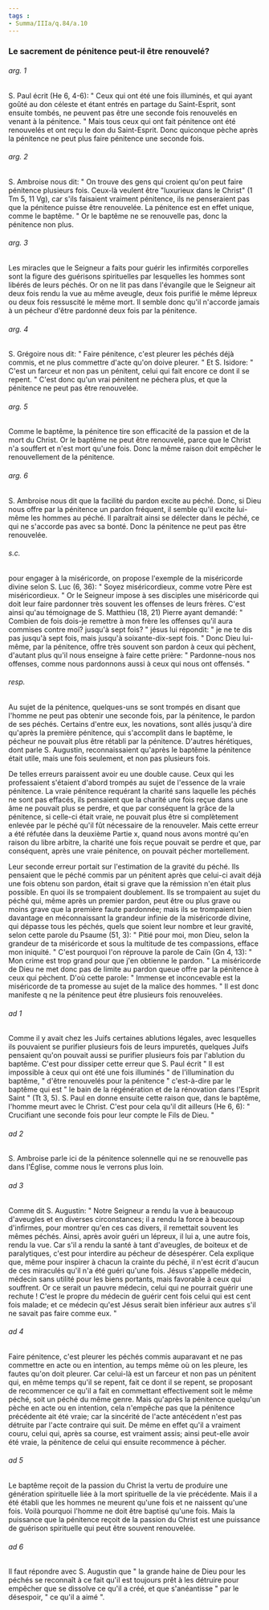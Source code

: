 ```yaml
---
tags : 
- Summa/IIIa/q.84/a.10
---
```


### Le sacrement de pénitence peut-il être renouvelé?

###### arg. 1
S. Paul écrit (He 6, 4-6): " Ceux qui ont été une fois illuminés, et qui ayant goûté au don céleste et étant entrés en partage du Saint-Esprit, sont ensuite tombés, ne peuvent pas être une seconde fois renouvelés en venant à la pénitence. " Mais tous ceux qui ont fait pénitence ont été renouvelés et ont reçu le don du Saint-Esprit. Donc quiconque pèche après la pénitence ne peut plus faire pénitence une seconde fois. 

###### arg. 2
S. Ambroise nous dit: " On trouve des gens qui croient qu'on peut faire pénitence plusieurs fois. Ceux-là veulent être "luxurieux dans le Christ" (1 Tm 5, 11 Vg), car s'ils faisaient vraiment pénitence, ils ne penseraient pas que la pénitence puisse être renouvelée. La pénitence est en effet unique, comme le baptême. " Or le baptême ne se renouvelle pas, donc la pénitence non plus. 

###### arg. 3
Les miracles que le Seigneur a faits pour guérir les infirmités corporelles sont la figure des guérisons spirituelles par lesquelles les hommes sont libérés de leurs péchés. Or on ne lit pas dans l'évangile que le Seigneur ait deux fois rendu la vue au même aveugle, deux fois purifié le même lépreux ou deux fois ressuscité le même mort. Il semble donc qu'il n'accorde jamais à un pécheur d'être pardonné deux fois par la pénitence. 

###### arg. 4
S. Grégoire nous dit: " Faire pénitence, c'est pleurer les péchés déjà commis, et ne plus commettre d'acte qu'on doive pleurer. " Et S. Isidore: " C'est un farceur et non pas un pénitent, celui qui fait encore ce dont il se repent. " C'est donc qu'un vrai pénitent ne péchera plus, et que la pénitence ne peut pas être renouvelée. 

###### arg. 5
Comme le baptême, la pénitence tire son efficacité de la passion et de la mort du Christ. Or le baptême ne peut être renouvelé, parce que le Christ n'a souffert et n'est mort qu'une fois. Donc la même raison doit empêcher le renouvellement de la pénitence. 

###### arg. 6
S. Ambroise nous dit que la facilité du pardon excite au péché. Donc, si Dieu nous offre par la pénitence un pardon fréquent, il semble qu'il excite lui-même les hommes au péché. Il paraîtrait ainsi se délecter dans le péché, ce qui ne s'accorde pas avec sa bonté. Donc la pénitence ne peut pas être renouvelée. 

###### s.c.
pour engager à la miséricorde, on propose l'exemple de la miséricorde divine selon S. Luc (6, 36): " Soyez miséricordieux, comme votre Père est miséricordieux. " Or le Seigneur impose à ses disciples une miséricorde qui doit leur faire pardonner très souvent les offenses de leurs frères. C'est ainsi qu'au témoignage de S. Matthieu (18, 21) Pierre ayant demandé: " Combien de fois dois-je remettre à mon frère les offenses qu'il aura commises contre moi? jusqu'à sept fois? " jésus lui répondit: " je ne te dis pas jusqu'à sept fois, mais jusqu'à soixante-dix-sept fois. " Donc Dieu lui-même, par la pénitence, offre très souvent son pardon à ceux qui pèchent, d'autant plus qu'il nous enseigne à faire cette prière: " Pardonne-nous nos offenses, comme nous pardonnons aussi à ceux qui nous ont offensés. " 

###### resp.
Au sujet de la pénitence, quelques-uns se sont trompés en disant que l'homme ne peut pas obtenir une seconde fois, par la pénitence, le pardon de ses péchés. Certains d'entre eux, les novations, sont allés jusqu'à dire qu'après la première pénitence, qui s'accomplit dans le baptême, le pécheur ne pouvait plus être rétabli par la pénitence. D'autres hérétiques, dont parle S. Augustin, reconnaissaient qu'après le baptême la pénitence était utile, mais une fois seulement, et non pas plusieurs fois. 

De telles erreurs paraissent avoir eu une double cause. Ceux qui les professaient s'étaient d'abord trompés au sujet de l'essence de la vraie pénitence. La vraie pénitence requérant la charité sans laquelle les péchés ne sont pas effacés, ils pensaient que la charité une fois reçue dans une âme ne pouvait plus se perdre, et que par conséquent la grâce de la pénitence, si celle-ci était vraie, ne pouvait plus être si complètement enlevée par le péché qu'il fût nécessaire de la renouveler. Mais cette erreur a été réfutée dans la deuxième Partie x, quand nous avons montré qu'en raison du libre arbitre, la charité une fois reçue pouvait se perdre et que, par conséquent, après une vraie pénitence, on pouvait pécher mortellement. 

Leur seconde erreur portait sur l'estimation de la gravité du péché. Ils pensaient que le péché commis par un pénitent après que celui-ci avait déjà une fois obtenu son pardon, était si grave que la rémission n'en était plus possible. En quoi ils se trompaient doublement. Ils se trompaient au sujet du péché qui, même après un premier pardon, peut être ou plus grave ou moins grave que la première faute pardonnée; mais ils se trompaient bien davantage en méconnaissant la grandeur infinie de la miséricorde divine, qui dépasse tous les péchés, quels que soient leur nombre et leur gravité, selon cette parole du Psaume (51, 3): " Pitié pour moi, mon Dieu, selon la grandeur de ta miséricorde et sous la multitude de tes compassions, efface mon iniquité. " C'est pourquoi l'on réprouve la parole de Caïn (Gn 4, 13): " Mon crime est trop grand pour que j'en obtienne le pardon. " La miséricorde de Dieu ne met donc pas de limite au pardon queue offre par la pénitence à ceux qui pèchent. D'où cette parole: " Immense et inconcevable est la miséricorde de ta promesse au sujet de la malice des hommes. " Il est donc manifeste q ne la pénitence peut être plusieurs fois renouvelées. 

###### ad 1
Comme il y avait chez les Juifs certaines ablutions légales, avec lesquelles ils pouvaient se purifier plusieurs fois de leurs impuretés, quelques Juifs pensaient qu'on pouvait aussi se purifier plusieurs fois par l'ablution du baptême. C'est pour dissiper cette erreur que S. Paul écrit " Il est impossible à ceux qui ont été une fois illuminés " de l'illumination du baptême, " d'être renouvelés pour la pénitence " c'est-à-dire par le baptême qui est " le bain de la régénération et de la rénovation dans l'Esprit Saint " (Tt 3, 5). S. Paul en donne ensuite cette raison que, dans le baptême, l'homme meurt avec le Christ. C'est pour cela qu'il dit ailleurs (He 6, 6): " Crucifiant une seconde fois pour leur compte le Fils de Dieu. " 

###### ad 2
S. Ambroise parle ici de la pénitence solennelle qui ne se renouvelle pas dans l'Église, comme nous le verrons plus loin. 

###### ad 3
Comme dit S. Augustin: " Notre Seigneur a rendu la vue à beaucoup d'aveugles et en diverses circonstances; il a rendu la force à beaucoup d'infirmes, pour montrer qu'en ces cas divers, il remettait souvent les mêmes péchés. Ainsi, après avoir guéri un lépreux, il lui a, une autre fois, rendu la vue. Car s'il a rendu la santé à tant d'aveugles, de boiteux et de paralytiques, c'est pour interdire au pécheur de désespérer. Cela explique que, même pour inspirer à chacun la crainte du péché, il n'est écrit d'aucun de ces miraculés qu'il n'a été guéri qu'une fois. Jésus s'appelle médecin, médecin sans utilité pour les biens portants, mais favorable à ceux qui souffrent. Or ce serait un pauvre médecin, celui qui ne pourrait guérir une rechute ! C'est le propre du médecin de guérir cent fois celui qui est cent fois malade; et ce médecin qu'est Jésus serait bien inférieur aux autres s'il ne savait pas faire comme eux. " 

###### ad 4
Faire pénitence, c'est pleurer les péchés commis auparavant et ne pas commettre en acte ou en intention, au temps même où on les pleure, les fautes qu'on doit pleurer. Car celui-là est un farceur et non pas un pénitent qui, en même temps qu'il se repent, fait ce dont il se repent, se proposant de recommencer ce qu'il a fait en commettant effectivement soit le même péché, soit un péché du même genre. Mais qu'après la pénitence quelqu'un pèche en acte ou en intention, cela n'empêche pas que la pénitence précédente ait été vraie; car la sincérité de l'acte antécédent n'est pas détruite par l'acte contraire qui suit. De même en effet qu'il a vraiment couru, celui qui, après sa course, est vraiment assis; ainsi peut-elle avoir été vraie, la pénitence de celui qui ensuite recommence à pécher. 

###### ad 5
Le baptême reçoit de la passion du Christ la vertu de produire une génération spirituelle liée à la mort spirituelle de la vie précédente. Mais il a été établi que les hommes ne meurent qu'une fois et ne naissent qu'une fois. Voilà pourquoi l'homme ne doit être baptisé qu'une fois. Mais la puissance que la pénitence reçoit de la passion du Christ est une puissance de guérison spirituelle qui peut être souvent renouvelée. 

###### ad 6
Il faut répondre avec S. Augustin que " la grande haine de Dieu pour les péchés se reconnaît à ce fait qu'il est toujours prêt à les détruire pour empêcher que se dissolve ce qu'il a créé, et que s'anéantisse " par le désespoir, " ce qu'il a aimé ". 

